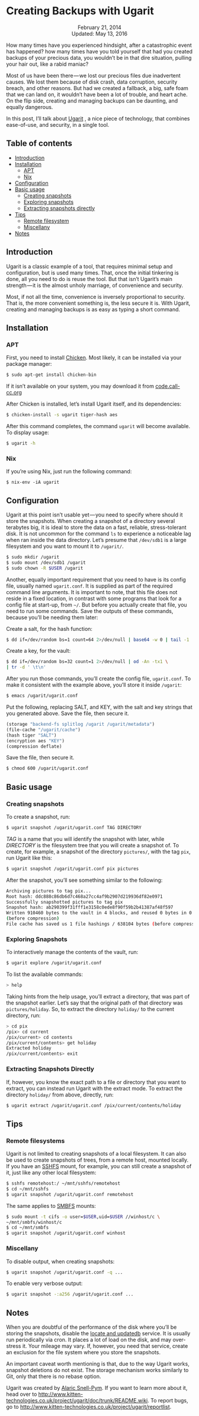 Creating Backups with Ugarit
============================

<center>February 21, 2014</center>
<center>Updated: May 13, 2016</center>

How many times have you experienced hindsight, after a catastrophic
event has happened? how many times have you told yourself that had you
created backups of your precious data, you wouldn’t be in that dire
situation, pulling your hair out, like a rabid maniac?

Most of us have been there — we lost our precious files due
inadvertent causes. We lost them because of disk crash, data
corruption, security breach, and other reasons. But had we created a
fallback, a big, safe foam that we can land on, it wouldn’t have been
a lot of trouble, and heart ache. On the flip side, creating and
managing backups can be daunting, and equally dangerous.

In this post, I’ll talk about
[Ugarit](http://www.kitten-technologies.co.uk/project/ugarit/doc/trunk/README.wiki)
, a nice piece of technology, that combines ease-of-use, and security,
in a single tool.


## Table of contents

* [Introduction](#introduction)
* [Installation](#installation)
  - [APT](#apt)
  - [Nix](#nix)
* [Configuration](#configuration)
* [Basic usage](#basic)
  - [Creating snapshots](#create)
  - [Exploring snapshots](#explore)
  - [Extracting snapshots directly](#extract)
* [Tips](#tips)
  - [Remote filesystem](#remote)
  - [Miscellany](#miscellany)
* [Notes](#notes)


## Introduction <a name="introduction"></a>

Ugarit is a classic example of a tool, that requires minimal setup and
configuration, but is used many times. That, once the initial
tinkering is done, all you need to do is reuse the tool. But that
isn’t Ugarit’s main strength — it is the almost unholy marriage, of
convenience and security.

Most, if not all the time, convenience is inversely proportional to
security. That is, the more convenient something is, the less secure
it is. With Ugarit, creating and managing backups is as easy as typing
a short command.


## Installation <a name="installation"></a>

### APT <a name="apt"></a>

First, you need to install [Chicken](http://www.call-cc.org/). Most
likely, it can be installed via your package manager:

```bash
$ sudo apt-get install chicken-bin
```

If it isn’t available on your system, you may download it from
[code.call-cc.org](http://code.call-cc.org/)

After Chicken is installed, let’s install Ugarit itself, and its
dependencies:

```bash
$ chicken-install -s ugarit tiger-hash aes
```

After this command completes, the command `ugarit` will become
available. To display usage:

```bash
$ ugarit -h
```

### Nix <a name="nix"></a>

If you’re using Nix, just run the following command:

```
$ nix-env -iA ugarit
```


## Configuration <a name="configuration"></a>

Ugarit at this point isn’t usable yet — you need to specify where
should it store the snapshots. When creating a snapshot of a directory
several terabytes big, it is ideal to store the data on a fast,
reliable, stress-tolerant disk. It is not uncommon for the command
`ls` to experience a noticeable lag when ran inside the data
directory. Let’s presume that `/dev/sdb1` is a large filesystem and
you want to mount it to `/ugarit/`.

```bash
$ sudo mkdir /ugarit
$ sudo mount /dev/sdb1 /ugarit
$ sudo chown -R $USER /ugarit
```

Another, equally important requirement that you need to have is its
config file, usually named `ugarit.conf`. It is supplied as part of
the required command line arguments. It is important to note, that
this file does not reside in a fixed location, in contrast with some
programs that look for a config file at start-up, from `~/`. But
before you actually create that file, you need to run some
commands. Save the outputs of these commands, because you’ll be needing
them later:

Create a salt, for the hash function:

```bash
$ dd if=/dev/random bs=1 count=64 2>/dev/null | base64 -w 0 | tail -1
```

Create a key, for the vault:

```bash
$ dd if=/dev/random bs=32 count=1 2>/dev/null | od -An -tx1 \
| tr -d ' \t\n'
```

After you run those commands, you’ll create the config file,
`ugarit.conf`. To make it consistent with the example above, you’ll
store it inside `/ugarit`:

```bash
$ emacs /ugarit/ugarit.conf
```

Put the following, replacing SALT, and KEY, with the salt and key
strings that you generated above. Save the file, then secure it.

```scheme
(storage "backend-fs splitlog /ugarit /ugarit/metadata")
(file-cache "/ugarit/cache")
(hash tiger "SALT")
(encryption aes "KEY")
(compression deflate)
```

Save the file, then secure it.

```bash
$ chmod 600 /ugarit/ugarit.conf
```


## Basic usage <a name="basic"></a>

### Creating snapshots <a name="create"></a>

To create a snapshot, run:

```bash
$ ugarit snapshot /ugarit/ugarit.conf TAG DIRECTORY
```

_TAG_ is a name that you will identify the snapshot with later,
while _DIRECTORY_ is the filesystem tree that you will create a
snapshot of. To create, for example, a snapshot of the directory
`pictures/`, with the tag `pix`, run Ugarit like this:

```bash
$ ugarit snapshot /ugarit/ugarit.conf pix pictures
```

After the snapshot, you’ll see something similar to the following:

```bash
Archiving pictures to tag pix...
Root hash: ddc888c86db6d7c468a27cc4af9b2907d219936df82e0971
Successfully snapshotted pictures to tag pix
Snapshot hash: ab290399f31fff1e3158c0ede8f90f59b2b41387af48f597
Written 910460 bytes to the vault in 4 blocks, and reused 0 bytes in 0 blocks
(before compression)
File cache has saved us 1 file hashings / 638104 bytes (before compression)
```

### Exploring Snapshots <a name="explore"></a>

To interactively manage the contents of the vault, run:

```bash
$ ugarit explore /ugarit/ugarit.conf
```

To list the available commands:

```bash
> help
```

Taking hints from the help usage, you’ll extract a directory, that was
part of the snapshot earlier. Let’s say that the original path of that
directory was `pictures/holiday`. So, to extract the directory
`holiday/` to the current directory, run:

```bash
> cd pix
/pix> cd current
/pix/current> cd contents
/pix/current/contents> get holiday
Extracted holiday
/pix/current/contents> exit
```

### Extracting Snapshots Directly <a name="extract"></a>

If, however, you know the exact path to a file or directory that you
want to extract, you can instead run Ugarit with the extract mode. To
extract the directory `holiday/` from above, directly, run:

```bash
$ ugarit extract /ugarit/ugarit.conf /pix/current/contents/holiday
```

## Tips <a name="tips"></a>

### Remote filesystems <a name="remote"></a>

Ugarit is not limited to creating snapshots of a local filesystem. It
can also be used to create snapshots of trees, from a remote host,
mounted locally. If you have an
[SSHFS](http://fuse.sourceforge.net/sshfs.html) mount, for example,
you can still create a snapshot of it, just like any other local
filesystem:

```bash
$ sshfs remotehost:/ ~/mnt/sshfs/remotehost
$ cd ~/mnt/sshfs
$ ugarit snapshot /ugarit/ugarit.conf remotehost
```

The same applies to [SMBFS](http://www.samba.org/samba/smbfs/)
mounts:

```bash
$ sudo mount -t cifs -o user=$USER,uid=$USER //winhost/c \
~/mnt/smbfs/winhost/c
$ cd ~/mnt/smbfs
$ ugarit snapshot /ugarit/ugarit.conf winhost
```

### Miscellany <a name="miscellany"></a>

To disable output, when creating snapshots:

```bash
$ ugarit snapshot /ugarit/ugarit.conf -q ...
```

To enable very verbose output:

```bash
$ ugarit snapshot -:a256 /ugarit/ugarit.conf ...
```

## Notes <a name="notes"></a>

When you are doubtful of the performance of the disk where you’ll be
storing the snapshots, disable the
[locate and updatedb](http://linux.about.com/library/cmd/blcmdl1_updatedb.htm)
service. It is usually run periodically via cron. It places a lot of
load on the disk, and may over-stress it. Your mileage may vary. If,
however, you need that service, create an exclusion for the file
system where you store the snapshots.

An important caveat worth mentioning is that, due to the way Ugarit
works, snapshot deletions do not exist. The storage mechanism works
similarly to Git, only that there is no rebase option.

Ugarit was created by
[Alaric Snell-Pym](http://www.snell-pym.org.uk/alaric/). If you want
to learn more about it, head over to
<http://www.kitten-technologies.co.uk/project/ugarit/doc/trunk/README.wiki>. To
report bugs, go to
<http://www.kitten-technologies.co.uk/project/ugarit/reportlist>.
